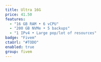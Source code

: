 ```yaml
---
title: Ultra 16G
price: 41.50
features:
  - "16 GB RAM • 6 vCPU"
  - "200 GB NVMe • 5 backups"
  - "1 IPv4 • Large pop/lot of resources"
badge: "Fivem"
ctaUrl: "#TODO"
enabled: true
group: fivem
---
```

